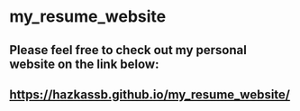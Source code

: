 # my_resume_website


## Please feel free to check out my personal website on the link below:

## https://hazkassb.github.io/my_resume_website/
